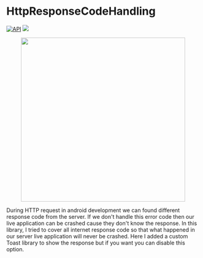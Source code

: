 # HttpResponseCodeHandling
[![API](https://img.shields.io/badge/API-16%2B-brightgreen.svg?style=flat)](https://android-arsenal.com/api?level=16) 
[![](https://jitpack.io/v/paveltech/MoreApps.svg)](https://jitpack.io/#paveltech/MoreApps)



<div align="center">
	<img src="https://raw.githubusercontent.com/paveltech/HttpResponseCodeHandling/master/status-code.png" width="428">
</div>

During HTTP request in android development we can found different response code from the server. If we don't handle this error code then our live application can be crashed cause they don't know the response. In this library, I tried to cover all internet response code so that what happened in our server live application will never be crashed. Here I added a custom Toast library to show the response but if you want you can disable this option.
